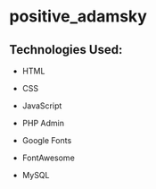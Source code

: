 # positive_adamsky

## Technologies Used:

- HTML

- CSS

- JavaScript

- PHP Admin

- Google Fonts

- FontAwesome

- MySQL



